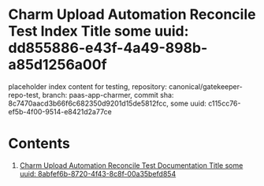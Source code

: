 # Charm Upload Automation Reconcile Test Index Title some uuid: dd855886-e43f-4a49-898b-a85d1256a00f
 placeholder index content for testing,  repository: canonical/gatekeeper-repo-test,  branch: paas-app-charmer,  commit sha: 8c7470aacd3b66f6c682350d9201d15de5812fcc,  some uuid: c115cc76-ef5b-4f00-9514-e8421d2a77ce

# Contents

1. [Charm Upload Automation Reconcile Test Documentation Title some uuid: 8abfef6b-8720-4f43-8c8f-00a35befd854](doc.md)